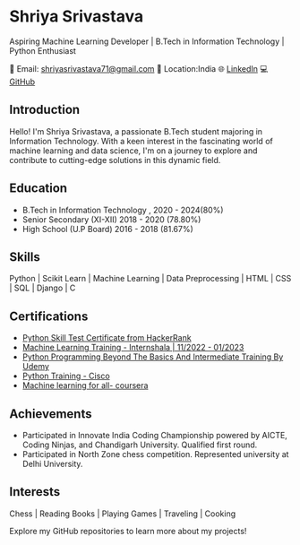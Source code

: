 # Shriya Srivastava
Aspiring Machine Learning Developer | B.Tech in Information Technology | Python Enthusiast

📧 Email: shriyasrivastava71@gmail.com
📍 Location:India
🌐 [LinkedIn](https://www.linkedin.com/in/shriya-srivastava-905554211)
💻[GitHub](https://github.com/shriyaa01)

## Introduction
Hello! I'm Shriya Srivastava, a passionate B.Tech student majoring in Information Technology. With a keen interest in the fascinating world of machine learning and data science, I'm on a journey to explore and contribute to cutting-edge solutions in this dynamic field.

## Education
- B.Tech in Information Technology , 2020 - 2024(80%)
- Senior Secondary (XI-XII) 2018 - 2020 (78.80%)
- High School (U.P Board)  2016 - 2018 (81.67%)


## Skills
Python | Scikit Learn | Machine Learning | Data Preprocessing | HTML | CSS | SQL | Django | C

## Certifications
- [Python Skill Test Certificate from HackerRank](https://www.hackerrank.com/certificates/2aa27163a143)
- [Machine Learning Training - Internshala | 11/2022 - 01/2023](https://trainings.internshala.com/view_certificate/36FF1BCF-52F3-0DF4-E338-D8A7E655D454/f6zcmx4qzbe/)
- [Python Programming Beyond The Basics And Intermediate Training By Udemy](https://www.udemy.com/certificate/UC-2582903f-afb9-48f9-b129-053f0c7dd4aa/?utm_medium=email&utm_campaign=email&utm_source=sendgrid.com)
- [Python Training - Cisco](https://www.credly.com/badges/859031e5-5bb4-4759-a7ad-8e8844b9dfb5?source=linked_in_profile)
- [Machine learning for all- coursera](https://coursera.org/share/15f23100a8782c72ccf58fa561a9bb93)

## Achievements
- Participated in Innovate India Coding Championship powered by AICTE, Coding Ninjas, and Chandigarh University. Qualified first round.
- Participated in North Zone chess competition. Represented university at Delhi University.

## Interests
Chess | Reading Books | Playing Games | Traveling | Cooking

 Explore my GitHub repositories to learn more about my  projects!
